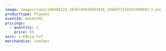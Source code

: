 ```yaml
---
image: images/comic140488123_1834744976683416_1666471558263490692_n.png
producttype: Playmat
eventId: mkb4XfKk_
pricings:
  - quantity: 1
    price: 65
asin: s-KQkjq-Yu7
merchandise: comiket
---
```

